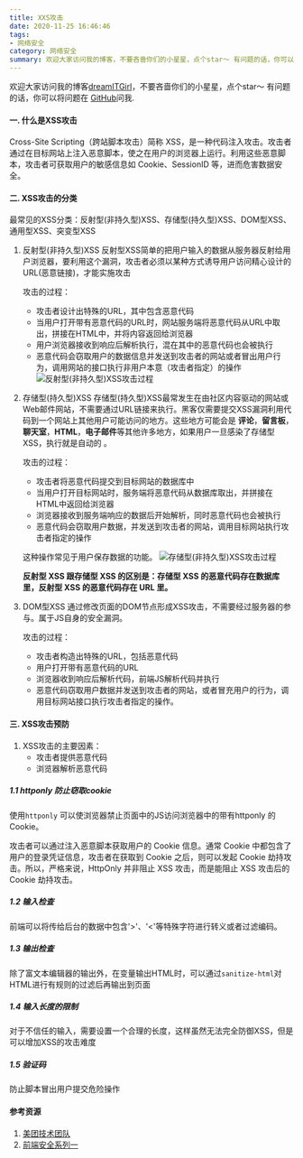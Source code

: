```yaml
---
title: XXS攻击
date: 2020-11-25 16:46:46
tags:
- 网络安全
category: 网络安全
summary: 欢迎大家访问我的博客，不要吝啬你们的小星星，点个star～ 有问题的话，你可以将问题在留言板留言问我.
---
```

欢迎大家访问我的博客[dreamITGirl](https://github.com/dreamITGirl)，不要吝啬你们的小星星，点个star～ 有问题的话，你可以将问题在 [GitHub](https://github.com/dreamITGirl/dreamITGirl.github.io/issues)问我.

#### 一. 什么是XSS攻击
     
Cross-Site Scripting（跨站脚本攻击）简称 XSS，是一种代码注入攻击。攻击者通过在目标网站上注入恶意脚本，使之在用户的浏览器上运行。利用这些恶意脚本，攻击者可获取用户的敏感信息如 Cookie、SessionID 等，进而危害数据安全。

#### 二. XSS攻击的分类
最常见的XSS分类：反射型(非持久型)XSS、存储型(持久型)XSS、DOM型XSS、通用型XSS、突变型XSS

1. 反射型(非持久型)XSS
    反射型XSS简单的把用户输入的数据从服务器反射给用户浏览器，要利用这个漏洞，攻击者必须以某种方式诱导用户访问精心设计的URL(恶意链接)，才能实施攻击

    攻击的过程：
    * 攻击者设计出特殊的URL，其中包含恶意代码
    * 当用户打开带有恶意代码的URL时，网站服务端将恶意代码从URL中取出，拼接在HTML中，并将内容返回给浏览器
    * 用户浏览器接收到响应后解析执行，混在其中的恶意代码也会被执行
    * 恶意代码会窃取用户的数据信息并发送到攻击者的网站或者冒出用户行为，调用网站的接口执行非用户本意（攻击者指定）的操作
    ![反射型(非持久型)XSS攻击过程](1.png)
2. 存储型(持久型)XSS
   存储型(持久型)XSS最常发生在由社区内容驱动的网站或Web邮件网站，不需要通过URL链接来执行。黑客仅需要提交XSS漏洞利用代码到一个网站上其他用户可能访问的地方。这些地方可能会是 **评论**，**留言板**，**聊天室**，**HTML**，**电子邮件**等其他许多地方，如果用户一旦感染了存储型XSS，执行就是自动的 。

   攻击的过程：
   * 攻击者将恶意代码提交到目标网站的数据库中
   * 当用户打开目标网站时，服务端将恶意代码从数据库取出，并拼接在HTML中返回给浏览器
   * 浏览器接收到服务端响应的数据后开始解析，同时恶意代码也会被执行
   * 恶意代码会窃取用户数据，并发送到攻击者的网站，调用目标网站执行攻击者指定的操作

   这种操作常见于用户保存数据的功能。
   ![存储型(非持久型)XSS攻击过程](2.png)

    **反射型 XSS 跟存储型 XSS 的区别是：存储型 XSS 的恶意代码存在数据库里，反射型 XSS 的恶意代码存在 URL 里。**
3. DOM型XSS
    通过修改页面的DOM节点形成XSS攻击，不需要经过服务器的参与。属于JS自身的安全漏洞。

    攻击的过程：
    * 攻击者构造出特殊的URL，包括恶意代码
    * 用户打开带有恶意代码的URL
    * 浏览器收到响应后解析代码，前端JS解析代码并执行
    * 恶意代码窃取用户数据并发送到攻击者的网站，或者冒充用户的行为，调用目标网站接口执行攻击者指定的操作。












#### 三. XSS攻击预防

1. XSS攻击的主要因素：
    - 攻击者提供恶意代码
    - 浏览器解析恶意代码
    
##### 1.1 httponly 防止窃取cookie
使用`httponly` 可以使浏览器禁止页面中的JS访问浏览器中的带有httponly 的 Cookie。

攻击者可以通过注入恶意脚本获取用户的 Cookie 信息。通常 Cookie 中都包含了用户的登录凭证信息，攻击者在获取到 Cookie 之后，则可以发起 Cookie 劫持攻击。所以，严格来说，HttpOnly 并非阻止 XSS 攻击，而是能阻止 XSS 攻击后的 Cookie 劫持攻击。

##### 1.2 输入检查
前端可以将传给后台的数据中包含'>'、'<'等特殊字符进行转义或者过滤编码。

##### 1.3 输出检查
除了富文本编辑器的输出外，在变量输出HTML时，可以通过`sanitize-html`对HTML进行有规则的过滤后再输出到页面

##### 1.4 输入长度的限制
对于不信任的输入，需要设置一个合理的长度，这样虽然无法完全防御XSS，但是可以增加XSS的攻击难度

##### 1.5 验证码
防止脚本冒出用户提交危险操作

#### 参考资源
1. [美团技术团队](https://tech.meituan.com/2018/09/27/fe-security.html)
2. [前端安全系列一](https://juejin.cn/post/6844904090019840007#heading-6)